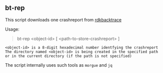 ## bt-rep

This script downloads one crashreport from [rdkbacktrace](https://rdkbacktrace.stb.r53.xcal.tv)

Usage:
> bt-rep \<object-id\> \[ \<path-to-store-crashreport\> \]

    <object-id> is a 8-digit hexadecimal number identfying the crashreport
    The directory named <object-id> is being created in the specified path
    or in the current directory (if the path is not specified)

The script internally uses such tools as `morgue` and `jq`

